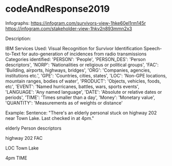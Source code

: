 # codeAndResponse2019


Infographs:
https://infogram.com/survivors-view-1hke60el1rm145r   
https://infogram.com/stakeholder-view-1hkv2n893mmn2x3

Description:


IBM Services Used:
Visual Recognition for Survivor Identification
Speech-to-Text for auto-generation of incidences from radio transmissions
Categories identified:
                  'PERSON': 'People',
                  'PERSON_DES': 'Person descriptors',
                  'NORP': 'Nationalities or religious or political groups',
                  'FAC': 'Building, airports, highways, bridges',
                  'ORG': 'Companies, agencies, institutions etc.',
                  'GPE': 'Countries, cities, states',
                  'LOC': 'Non-GPE locations, mountain ranges, bodies of water',
                  'PRODUCT': 'Objects, vehicles, foods, etc',
                  'EVENT': 'Named hurricanes, battles, wars, sports events',
                  'LANGUAGE': 'Any named language',
                  'DATE': 'Absolute or relative dates or periods',
                  'TIME': 'Times smaller than a day',
                  'Money': 'Monetary value',
                  'QUANTITY': 'Measurements as of weights or distance'

Example:
Sentence:
"There's an elderly personal stuck on highway 202 near Town Lake. Last checked in at 4pm."

elderly Person descriptors

highway 202 FAC

LOC Town Lake

4pm TIME